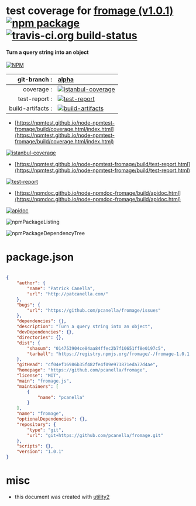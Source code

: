 # test coverage for  [fromage (v1.0.1)](https://github.com/pcanella/fromage)  [![npm package](https://img.shields.io/npm/v/npmtest-fromage.svg?style=flat-square)](https://www.npmjs.org/package/npmtest-fromage) [![travis-ci.org build-status](https://api.travis-ci.org/npmtest/node-npmtest-fromage.svg)](https://travis-ci.org/npmtest/node-npmtest-fromage)
#### Turn a query string into an object

[![NPM](https://nodei.co/npm/fromage.png?downloads=true&downloadRank=true&stars=true)](https://www.npmjs.com/package/fromage)

| git-branch : | [alpha](https://github.com/npmtest/node-npmtest-fromage/tree/alpha)|
|--:|:--|
| coverage : | [![istanbul-coverage](https://npmtest.github.io/node-npmtest-fromage/build/coverage.badge.svg)](https://npmtest.github.io/node-npmtest-fromage/build/coverage.html/index.html)|
| test-report : | [![test-report](https://npmtest.github.io/node-npmtest-fromage/build/test-report.badge.svg)](https://npmtest.github.io/node-npmtest-fromage/build/test-report.html)|
| build-artifacts : | [![build-artifacts](https://npmtest.github.io/node-npmtest-fromage/glyphicons_144_folder_open.png)](https://github.com/npmtest/node-npmtest-fromage/tree/gh-pages/build)|

- [https://npmtest.github.io/node-npmtest-fromage/build/coverage.html/index.html](https://npmtest.github.io/node-npmtest-fromage/build/coverage.html/index.html)

[![istanbul-coverage](https://npmtest.github.io/node-npmtest-fromage/build/screenCapture.buildCi.browser.%252Ftmp%252Fbuild%252Fcoverage.lib.html.png)](https://npmtest.github.io/node-npmtest-fromage/build/coverage.html/index.html)

- [https://npmtest.github.io/node-npmtest-fromage/build/test-report.html](https://npmtest.github.io/node-npmtest-fromage/build/test-report.html)

[![test-report](https://npmtest.github.io/node-npmtest-fromage/build/screenCapture.buildCi.browser.%252Ftmp%252Fbuild%252Ftest-report.html.png)](https://npmtest.github.io/node-npmtest-fromage/build/test-report.html)

- [https://npmdoc.github.io/node-npmdoc-fromage/build/apidoc.html](https://npmdoc.github.io/node-npmdoc-fromage/build/apidoc.html)

[![apidoc](https://npmdoc.github.io/node-npmdoc-fromage/build/screenCapture.buildCi.browser.%252Ftmp%252Fbuild%252Fapidoc.html.png)](https://npmdoc.github.io/node-npmdoc-fromage/build/apidoc.html)

![npmPackageListing](https://npmtest.github.io/node-npmtest-fromage/build/screenCapture.npmPackageListing.svg)

![npmPackageDependencyTree](https://npmtest.github.io/node-npmtest-fromage/build/screenCapture.npmPackageDependencyTree.svg)



# package.json

```json

{
    "author": {
        "name": "Patrick Canella",
        "url": "http://patcanella.com/"
    },
    "bugs": {
        "url": "https://github.com/pcanella/fromage/issues"
    },
    "dependencies": {},
    "description": "Turn a query string into an object",
    "devDependencies": {},
    "directories": {},
    "dist": {
        "shasum": "014753904ce84aa84ffec2b7f10651ff8e0197c5",
        "tarball": "https://registry.npmjs.org/fromage/-/fromage-1.0.1.tgz"
    },
    "gitHead": "cf04ef16986b35f482fe4f09e973871eda77d4ae",
    "homepage": "https://github.com/pcanella/fromage",
    "license": "MIT",
    "main": "fromage.js",
    "maintainers": [
        {
            "name": "pcanella"
        }
    ],
    "name": "fromage",
    "optionalDependencies": {},
    "repository": {
        "type": "git",
        "url": "git+https://github.com/pcanella/fromage.git"
    },
    "scripts": {},
    "version": "1.0.1"
}
```



# misc
- this document was created with [utility2](https://github.com/kaizhu256/node-utility2)
